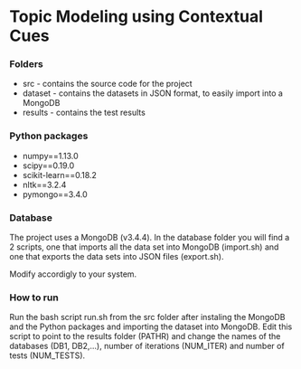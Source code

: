 # Topic Modeling using Contextual Cues
### Folders
* src - contains the source code for the project
* dataset - contains the datasets in JSON format, to easily import into a MongoDB
* results - contains the test results

### Python packages
* numpy==1.13.0
* scipy==0.19.0
* scikit-learn==0.18.2
* nltk==3.2.4
* pymongo==3.4.0

### Database
The project uses a MongoDB (v3.4.4). In the database folder you will find a 2 scripts, one that imports all the data set into MongoDB (import.sh) and one that exports the data sets into JSON files (export.sh).

Modify accordigly to your system.

### How to run
Run the bash script run.sh from the src folder after instaling the MongoDB and the Python packages and importing the dataset into MongoDB. Edit this script to point to the results folder (PATHR) and change the names of the databases (DB1, DB2,...), number of iterations (NUM_ITER) and number of tests (NUM_TESTS).
